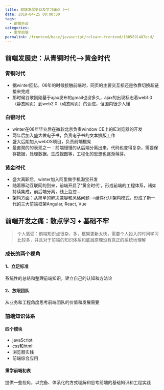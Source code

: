 ```yaml
---
title: 前端发展史以及学习痛点（一）
date: 2019-04-25 00:00:00
tags: 
  - 前端杂谈
categories: 
  - 重学前端
permalink: /frontend/base/javascript/relearn-frontend/1805891487ecd/
---
```


## 前端发展史：从青铜时代-->黄金时代

### 青铜时代

- 据winter回忆，06年的时候接触前端时，网页的主要交互都还是依靠切换超链接来完成
- 那时候谷歌刚刚基于ajax发布的gmail也没多久，ajax的出现标志着web1.0（静态网页）到web2.0（动态网页）的迈进，但国内很少人懂
  
### 白银时代

- winter在08年毕业后在微软北京负责window CE上的IE浏览器的开发
- 两年后加入盛大做电子书，负责电子书的文本排版工作
- 盛大后期加入webOS项目，负责前端框架
- 最直观的的表现之一：前端慢慢的从后端分离出来，代码也变得复杂，需要保存数据，处理数据，生成视图等，工程化的思想也逐渐萌芽。
  
### 黄金时代

- 盛大离职后，winter加入阿里做手机淘宝开发
- 随着移动互联网的到来，前端开启了'黄金时代'，形成前端的工程体系，诸如持续集成，前后端分离，线上监控...
- 架构方面：从简单的解决兼容和风格问题-->组件化UI架构模式，形成了新一代的三大前端框架Angular, React, Vue

## 前端开发之痛：散点学习 + 基础不牢

> 个人感受：前端知识点很杂，多，框架更新太快，需要个人投入的时间学习比较多，并且对于前端的知识体系和底层原理没有真正的系统地理解

### 成长的两个视角

#### 1、立足标准

系统性的总结和整理前端知识，建立自己的认知和方法论

#### 2、放眼团队

从业务和工程角度思考前端团队的价值和发展需要

### 前端知识体系

#### 四个模块

- javaScript
- css和html
- 浏览器实践
- 前端综合应用

#### 重学前端初衷

提供一些视角，以完备、体系化的方式理解和思考前端的基础知识和工程实践
